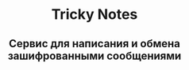 <h1 align="center">Tricky Notes</h1>
<h2 align="center">Cервис для написания и обмена зашифрованными сообщениями</h2>
